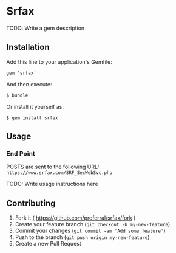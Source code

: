 # Srfax

TODO: Write a gem description

## Installation

Add this line to your application's Gemfile:

    gem 'srfax'

And then execute:

    $ bundle

Or install it yourself as:

    $ gem install srfax

## Usage

### End Point

POSTS are sent to the following URL: `https://www.srfax.com/SRF_SecWebSvc.php`

TODO: Write usage instructions here

## Contributing

1. Fork it ( https://github.com/preferral/srfax/fork )
2. Create your feature branch (`git checkout -b my-new-feature`)
3. Commit your changes (`git commit -am 'Add some feature'`)
4. Push to the branch (`git push origin my-new-feature`)
5. Create a new Pull Request
